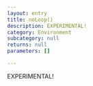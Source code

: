 ```yaml
---
layout: entry
title: noLoop()
description: EXPERIMENTAL!
category: Environment
subcategory: null
returns: null
parameters: []

---
```

EXPERIMENTAL!